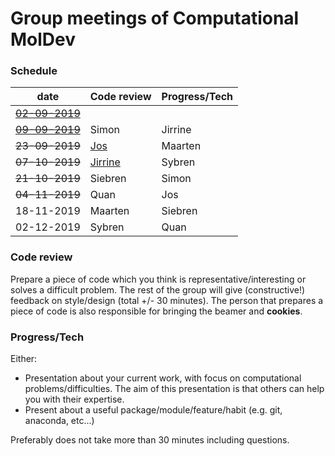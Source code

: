 # Group meetings of Computational MolDev

### Schedule
| date        	                            | Code review 	                                      | Progress/Tech 	|
|-------------------------------------------|-----------------------------------------------------|-----------------|
| [~~02-09-2019~~](./archive/02-09-2019.md) |        	                                            |          	      |
| [~~09-09-2019~~](./archive/09-09-2019.md) | Simon       	                                      | Jirrine       	|
| ~~23-09-2019~~                            | [Jos](./code_review/Snakefile)   	                  | Maarten       	|
| ~~07-10-2019~~                            | [Jirrine](./code_review/cocitation_dataframe.py)    | Sybren        	|
| ~~21-10-2019~~                            | Siebren     	                                      | Simon         	|
| ~~04-11-2019~~                            | Quan        	                                      | Jos           	|
| 18-11-2019 	                              | Maarten     	                                      | Siebren       	|
| 02-12-2019  	                            | Sybren      	                                      | Quan          	|

### Code review
Prepare a piece of code which you think is representative/interesting or solves a difficult problem.
The rest of the group will give (constructive!) feedback on style/design (total +/- 30 minutes). The 
person that prepares a piece of code is also responsible for bringing the beamer and **cookies**.

### Progress/Tech
Either:
* Presentation about your current work, with focus on computational problems/difficulties. The aim
of this presentation is that others can help you with their expertise.
* Present about a useful package/module/feature/habit (e.g. git, anaconda, etc...)

Preferably does not take more than 30 minutes including questions.
